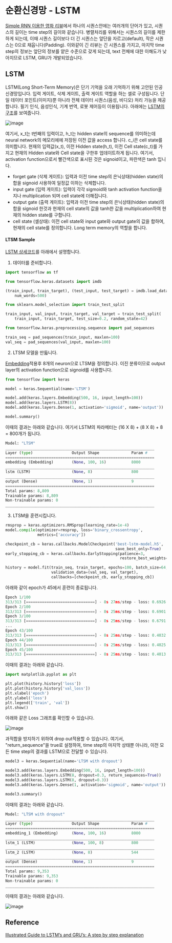 # 순환신경망 - LSTM

[Simple RNN 이용한 영화 리뷰](https://github.com/kyopark2014/ML-Algorithms/blob/main/rnn.md)에서 하나의 시퀀스안에는 여러개의 단어가 있고, 시퀀스의 길이는 time step의 길이와 같습니다. 병렬처리를 위해서는 시퀀스의 길이를 제한하게 되는데, 이때 시퀀스 길이보다 더 긴 시퀀스는 앞단을 자르고(default), 작은 시퀀스는 0으로 채웁니다(Padding). 이와같이 긴 리뷰는 긴 시퀀스를 가지고, 마지막 time step의 정보는 앞단의 정보를 얕은 수준으로 갖게 되는데, text 전체에 대한 이해도가 낮아지므로 LSTM, GRU가 개발되었습니다. 

## LSTM 

LSTM(Long Short-Term Memory)은 단기 기억을 오래 기억하기 위해 고안된 인공 신경망입니다. 입력 게이트, 삭제 게이트, 출력 게이트 역할을 하는 셀로 구성됩니다. 단일 데이터 포인트(이미지)뿐 아니라 전체 데이터 시퀀스(음성, 비디오) 처리 가능을 제공합니다. 필기 인식, 음성인식, 기계 번역, 로봇 제어등이 이용됩니다. 아래에는 [LSTM의 구조](https://towardsdatascience.com/illustrated-guide-to-lstms-and-gru-s-a-step-by-step-explanation-44e9eb85bf21)를 보여줍니다. 

![image](https://user-images.githubusercontent.com/52392004/188254856-6a9a5b90-3b8c-4e16-9a95-1dee75821930.png)

여기서, x_t는 t번째의 입력이고, h_t는 hidden state의 sequence를 의미하는데 neural network의 메모리에에 저장된 이전 값을 access 합니다. c_i은 cell state를 의미합니다. 현재의 입력값(x_t), 이전 Hidden state(h_t), 이전 Cell state(c_t)를 가지고 현재의 Hidden state와 Cell state을 구한후 업데이트하게 됩니다. 여기서, activation function으로서 빨간색으로 표시된 것은 signoid이고, 파란색은 tanh 입니다. 

- forget gate (삭제 게이트): 입력과 이전 time step의 은닉상태(hidden state)의 합을 signoid 사용하여 일정값 이하는 삭제합니다.
- input gate (입력 게이트): 입력이 각각 sigmoid와 tanh activation function을 지나 multiplication 되며 cell state에 더해집니다. 
- output gate (출력 게이트): 입력과 이전 time step의 은닉상태(hidden state)의 합을 signoid 한것과 현재의 cell state의 값을 tanh한 값을 multiplication하여 현재의 hidden state를 구합니다. 
- cell state (셀상태): 이전 cell state와 input gate와 output gate의 값을 합하여, 현재의 cell state를 정의합니다. Long term memory의 역할을 합니다. 

#### LTSM Sample

[LSTM 상세코드](https://github.com/kyopark2014/ML-Algorithms/blob/main/src/rnn-ltsm.ipynb)를 아래에서 설명합니다.

1) 데이터를 준비합니다. 

```python
import tensorflow as tf

from tensorflow.keras.datasets import imdb

(train_input, train_target), (test_input, test_target) = imdb.load_data(
    num_words=500)

from sklearn.model_selection import train_test_split

train_input, val_input, train_target, val_target = train_test_split(
    train_input, train_target, test_size=0.2, random_state=42)

from tensorflow.keras.preprocessing.sequence import pad_sequences

train_seq = pad_sequences(train_input, maxlen=100)
val_seq = pad_sequences(val_input, maxlen=100)
```

2) LTSM 모델을 만듧니다. 

[Embedding](https://github.com/kyopark2014/ML-Algorithms/blob/main/rnn.md#embedding)적용후 8개의 neuron으로 LTSM을 정의합니다. 이진 분류이므로 output layer의 activation function으로 signoid를 사용합니다.  

```python
from tensorflow import keras

model = keras.Sequential(name='LTSM')

model.add(keras.layers.Embedding(500, 16, input_length=100))
model.add(keras.layers.LSTM(8))
model.add(keras.layers.Dense(1, activation='sigmoid', name='output'))

model.summary()
```

이때의 결과는 아래와 같습니다. 여기서 LSTM의 파라메터는 (16 X 8) + (8 X 8) + 8 = 800개가 됩니다. 

```python
Model: "LTSM"
_________________________________________________________________
Layer (type)                 Output Shape              Param #   
=================================================================
embedding (Embedding)        (None, 100, 16)           8000      
_________________________________________________________________
lstm (LSTM)                  (None, 8)                 800       
_________________________________________________________________
output (Dense)               (None, 1)                 9         
=================================================================
Total params: 8,809
Trainable params: 8,809
Non-trainable params: 0
_________________________________________________________________
```

3) LTSM을 훈련시킵니다. 

```python
rmsprop = keras.optimizers.RMSprop(learning_rate=1e-4)
model.compile(optimizer=rmsprop, loss='binary_crossentropy', 
              metrics=['accuracy'])

checkpoint_cb = keras.callbacks.ModelCheckpoint('best-lstm-model.h5', 
                                                save_best_only=True)
early_stopping_cb = keras.callbacks.EarlyStopping(patience=3,
                                                  restore_best_weights=True)

history = model.fit(train_seq, train_target, epochs=100, batch_size=64,
                    validation_data=(val_seq, val_target),
                    callbacks=[checkpoint_cb, early_stopping_cb])
```                    

아래와 같이 epoch가 45에서 훈련이 종료됩니다. 

```python
Epoch 1/100
313/313 [==============================] - 8s 27ms/step - loss: 0.6926 - accuracy: 0.5401 - val_loss: 0.6918 - val_accuracy: 0.5872
Epoch 2/100
313/313 [==============================] - 8s 25ms/step - loss: 0.6901 - accuracy: 0.6211 - val_loss: 0.6879 - val_accuracy: 0.6440
Epoch 3/100
313/313 [==============================] - 8s 25ms/step - loss: 0.6791 - accuracy: 0.6594 - val_loss: 0.6629 - val_accuracy: 0.6740
...
Epoch 43/100
313/313 [==============================] - 8s 25ms/step - loss: 0.4032 - accuracy: 0.8192 - val_loss: 0.4351 - val_accuracy: 0.8012
Epoch 44/100
313/313 [==============================] - 8s 25ms/step - loss: 0.4025 - accuracy: 0.8198 - val_loss: 0.4363 - val_accuracy: 0.8002
Epoch 45/100
313/313 [==============================] - 8s 25ms/step - loss: 0.4013 - accuracy: 0.8206 - val_loss: 0.4352 - val_accuracy: 0.8014
```

이때의 결과는 아래와 같습니다. 

```python
import matplotlib.pyplot as plt

plt.plot(history.history['loss'])
plt.plot(history.history['val_loss'])
plt.xlabel('epoch')
plt.ylabel('loss')
plt.legend(['train', 'val'])
plt.show()
```

아래와 같은 Loss 그래프를 확인할 수 있습니다. 

![image](https://user-images.githubusercontent.com/52392004/188255580-72a6c0a9-b4d5-4237-a902-b361a2ed653e.png)

과적합을 방지하기 위하여 drop out적용할 수 있습니다. 여기서, "return_sequence"을 true로 설정하여, time step의 마지막 상태뿐 아니라, 이전 모든 time step의 결과를 LSTM으로 전달할 수 있습니다. 

```python
model3 = keras.Sequential(name='LTSM with dropout')

model3.add(keras.layers.Embedding(500, 16, input_length=100))
model3.add(keras.layers.LSTM(8, dropout=0.3, return_sequences=True))
model3.add(keras.layers.LSTM(8, dropout=0.3))
model3.add(keras.layers.Dense(1, activation='sigmoid', name='output'))

model3.summary()
```

이때의 결과는 아래와 같습니다. 

```python
Model: "LTSM with dropout"
_________________________________________________________________
Layer (type)                 Output Shape              Param #   
=================================================================
embedding_1 (Embedding)      (None, 100, 16)           8000      
_________________________________________________________________
lstm_1 (LSTM)                (None, 100, 8)            800       
_________________________________________________________________
lstm_2 (LSTM)                (None, 8)                 544       
_________________________________________________________________
output (Dense)               (None, 1)                 9         
=================================================================
Total params: 9,353
Trainable params: 9,353
Non-trainable params: 0
_________________________________________________________________
```

이때의 결과는 아래와 같습니다.

![image](https://user-images.githubusercontent.com/52392004/188255943-423d4235-1caa-43fb-8b78-2cc3aa5721b2.png)




## Reference

[Illustrated Guide to LSTM’s and GRU’s: A step by step explanation](https://towardsdatascience.com/illustrated-guide-to-lstms-and-gru-s-a-step-by-step-explanation-44e9eb85bf21)

